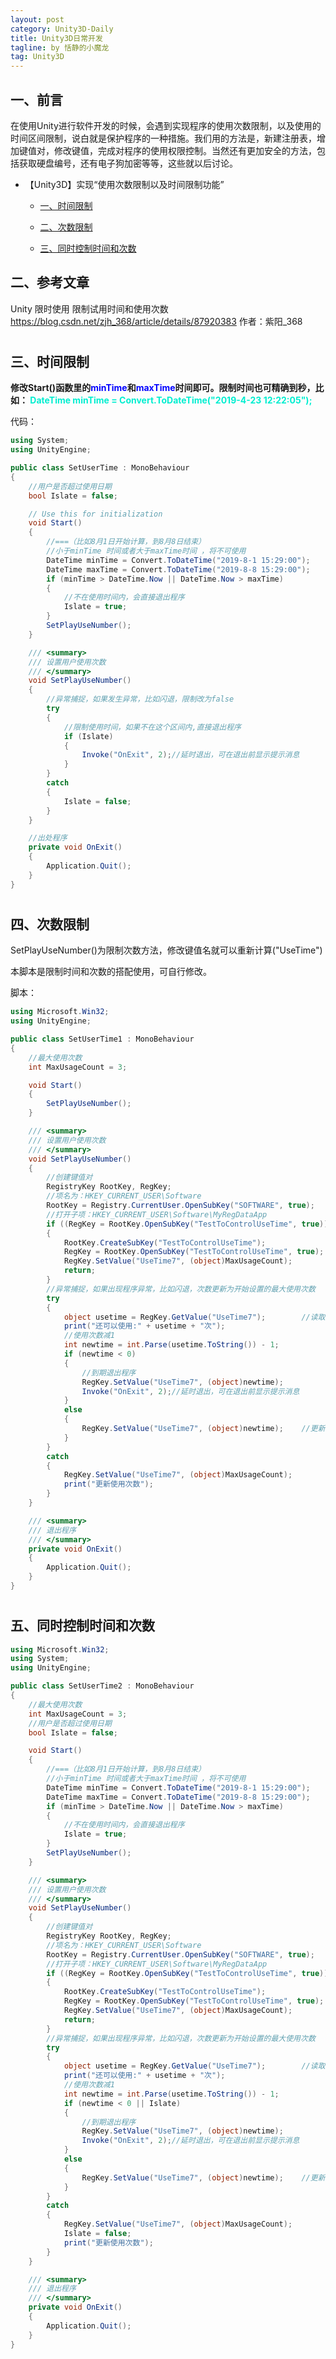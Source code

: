```yaml
---
layout: post
category: Unity3D-Daily
title: Unity3D日常开发
tagline: by 恬静的小魔龙
tag: Unity3D
---
```


## 一、前言
在使用Unity进行软件开发的时候，会遇到实现程序的使用次数限制，以及使用的时间区间限制，说白就是保护程序的一种措施。我们用的方法是，新建注册表，增加键值对，修改键值，完成对程序的使用权限控制。当然还有更加安全的方法，包括获取硬盘编号，还有电子狗加密等等，这些就以后讨论。

<ul>
<li>
<p>【Unity3D】实现“使用次数限制以及时间限制功能”</p>
<ul>
<li>
<p><a href="#1.1" rel="nofollow">一、时间限制</a></p>
</li>
<li>
<p><a href="#1.1" rel="nofollow">二、次数限制</a></p>
</li>
<li>
<p><a href="#1.1" rel="nofollow">三、同时控制时间和次数</a></p>
</li>
</ul>
</li>
</ul>

## 二、参考文章
Unity 限时使用 限制试用时间和使用次数
https://blog.csdn.net/zjh_368/article/details/87920383
作者：紫阳_368

<h1 id="1.1" >

## 三、时间限制
**修改Start()函数里的<font color="blue">minTime</font>和<font color="blue">maxTime</font>时间即可。限制时间也可精确到秒，比如：
<font color="greed">DateTime minTime = Convert.ToDateTime("2019-4-23 12:22:05");</font>**


代码：

```csharp
using System;
using UnityEngine;

public class SetUserTime : MonoBehaviour
{
    //用户是否超过使用日期
    bool Islate = false;

    // Use this for initialization
    void Start()
    {
        //===（比如8月1日开始计算，到8月8日结束）
        //小于minTime 时间或者大于maxTime时间 ，将不可使用
        DateTime minTime = Convert.ToDateTime("2019-8-1 15:29:00");
        DateTime maxTime = Convert.ToDateTime("2019-8-8 15:29:00");
        if (minTime > DateTime.Now || DateTime.Now > maxTime)
        {
            //不在使用时间内，会直接退出程序
            Islate = true;
        }
        SetPlayUseNumber();
    }

    /// <summary>
    /// 设置用户使用次数
    /// </summary>
    void SetPlayUseNumber()
    {
        //异常捕捉，如果发生异常，比如闪退，限制改为false
        try
        {
            //限制使用时间，如果不在这个区间内,直接退出程序
            if (Islate)
            {
                Invoke("OnExit", 2);//延时退出，可在退出前显示提示消息
            }
        }
        catch
        {
            Islate = false;
        }
    }

    //出处程序
    private void OnExit()
    {
        Application.Quit();
    }
}
```
</h1>
<h1 id="1.2" >

## 四、次数限制

SetPlayUseNumber()为限制次数方法，修改键值名就可以重新计算("UseTime")

本脚本是限制时间和次数的搭配使用，可自行修改。

脚本：

```csharp
using Microsoft.Win32;
using UnityEngine;

public class SetUserTime1 : MonoBehaviour
{
    //最大使用次数
    int MaxUsageCount = 3;

    void Start()
    {
        SetPlayUseNumber();
    }

    /// <summary>
    /// 设置用户使用次数
    /// </summary>
    void SetPlayUseNumber()
    {
        //创建键值对
        RegistryKey RootKey, RegKey;
        //项名为：HKEY_CURRENT_USER\Software
        RootKey = Registry.CurrentUser.OpenSubKey("SOFTWARE", true);
        //打开子项：HKEY_CURRENT_USER\Software\MyRegDataApp
        if ((RegKey = RootKey.OpenSubKey("TestToControlUseTime", true)) == null)
        {
            RootKey.CreateSubKey("TestToControlUseTime");               //不存在，则创建子项
            RegKey = RootKey.OpenSubKey("TestToControlUseTime", true);  //打开键值
            RegKey.SetValue("UseTime7", (object)MaxUsageCount);         //创建键值，存储最大可使用次数
            return;
        }
        //异常捕捉，如果出现程序异常，比如闪退，次数更新为开始设置的最大使用次数
        try
        {
            object usetime = RegKey.GetValue("UseTime7");        //读取键值，可使用次数
            print("还可以使用:" + usetime + "次");
            //使用次数减1
            int newtime = int.Parse(usetime.ToString()) - 1;
            if (newtime < 0)
            {
                //到期退出程序
                RegKey.SetValue("UseTime7", (object)newtime);
                Invoke("OnExit", 2);//延时退出，可在退出前显示提示消息
            }
            else
            {
                RegKey.SetValue("UseTime7", (object)newtime);    //更新键值，可使用次数减1
            }
        }
        catch
        {
            RegKey.SetValue("UseTime7", (object)MaxUsageCount);
            print("更新使用次数");
        }
    }

    /// <summary>
    /// 退出程序
    /// </summary>
    private void OnExit()
    {
        Application.Quit();
    }
}
```
</h1>
<h1 id="1.3" >

## 五、同时控制时间和次数

```csharp
using Microsoft.Win32;
using System;
using UnityEngine;

public class SetUserTime2 : MonoBehaviour
{
    //最大使用次数
    int MaxUsageCount = 3;
    //用户是否超过使用日期
    bool Islate = false;

    void Start()
    {
        //===（比如8月1日开始计算，到8月8日结束）
        //小于minTime 时间或者大于maxTime时间 ，将不可使用
        DateTime minTime = Convert.ToDateTime("2019-8-1 15:29:00");
        DateTime maxTime = Convert.ToDateTime("2019-8-8 15:29:00");
        if (minTime > DateTime.Now || DateTime.Now > maxTime)
        {
            //不在使用时间内，会直接退出程序
            Islate = true;
        }
        SetPlayUseNumber();
    }

    /// <summary>
    /// 设置用户使用次数
    /// </summary>
    void SetPlayUseNumber()
    {
        //创建键值对
        RegistryKey RootKey, RegKey;
        //项名为：HKEY_CURRENT_USER\Software
        RootKey = Registry.CurrentUser.OpenSubKey("SOFTWARE", true);
        //打开子项：HKEY_CURRENT_USER\Software\MyRegDataApp
        if ((RegKey = RootKey.OpenSubKey("TestToControlUseTime", true)) == null)
        {
            RootKey.CreateSubKey("TestToControlUseTime");               //不存在，则创建子项
            RegKey = RootKey.OpenSubKey("TestToControlUseTime", true);  //打开键值
            RegKey.SetValue("UseTime7", (object)MaxUsageCount);         //创建键值，存储最大可使用次数
            return;
        }
        //异常捕捉，如果出现程序异常，比如闪退，次数更新为开始设置的最大使用次数
        try
        {
            object usetime = RegKey.GetValue("UseTime7");        //读取键值，可使用次数
            print("还可以使用:" + usetime + "次");
            //使用次数减1
            int newtime = int.Parse(usetime.ToString()) - 1;
            if (newtime < 0 || Islate)
            {
                //到期退出程序
                RegKey.SetValue("UseTime7", (object)newtime);
                Invoke("OnExit", 2);//延时退出，可在退出前显示提示消息
            }
            else
            {
                RegKey.SetValue("UseTime7", (object)newtime);    //更新键值，可使用次数减1
            }
        }
        catch
        {
            RegKey.SetValue("UseTime7", (object)MaxUsageCount);
            Islate = false;
            print("更新使用次数");
        }
    }

    /// <summary>
    /// 退出程序
    /// </summary>
    private void OnExit()
    {
        Application.Quit();
    }
}
```

